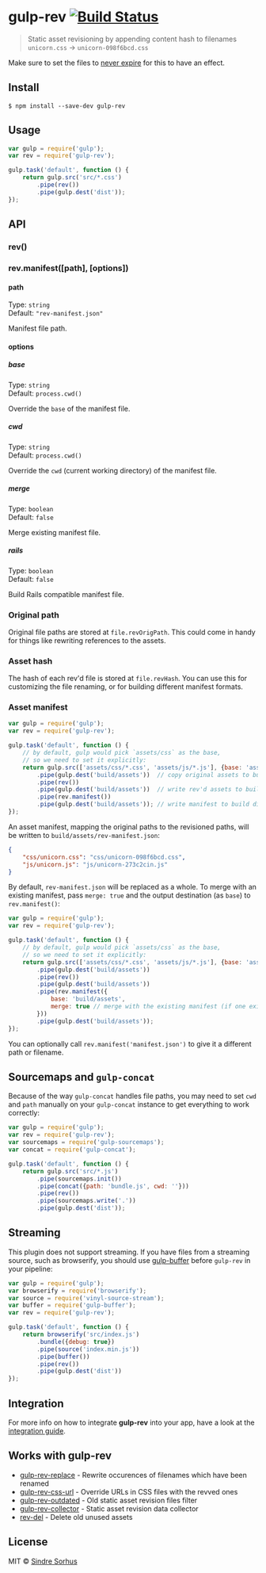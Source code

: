 # gulp-rev [![Build Status](https://travis-ci.org/sindresorhus/gulp-rev.svg?branch=master)](https://travis-ci.org/sindresorhus/gulp-rev)

> Static asset revisioning by appending content hash to filenames
`unicorn.css` → `unicorn-098f6bcd.css`

Make sure to set the files to [never expire](http://developer.yahoo.com/performance/rules.html#expires) for this to have an effect.


## Install

```
$ npm install --save-dev gulp-rev
```


## Usage

```js
var gulp = require('gulp');
var rev = require('gulp-rev');

gulp.task('default', function () {
	return gulp.src('src/*.css')
		.pipe(rev())
		.pipe(gulp.dest('dist'));
});
```


## API

### rev()

### rev.manifest([path], [options])

#### path

Type: `string`  
Default: `"rev-manifest.json"`

Manifest file path.

#### options

##### base

Type: `string`  
Default: `process.cwd()`

Override the `base` of the manifest file.

##### cwd

Type: `string`  
Default: `process.cwd()`

Override the `cwd` (current working directory) of the manifest file.

##### merge

Type: `boolean`  
Default: `false`

Merge existing manifest file.


##### rails

Type: `boolean`  
Default: `false`

Build Rails compatible manifest file.


### Original path

Original file paths are stored at `file.revOrigPath`. This could come in handy for things like rewriting references to the assets.


### Asset hash

The hash of each rev'd file is stored at `file.revHash`. You can use this for customizing the file renaming, or for building different manifest formats.


### Asset manifest

```js
var gulp = require('gulp');
var rev = require('gulp-rev');

gulp.task('default', function () {
	// by default, gulp would pick `assets/css` as the base,
	// so we need to set it explicitly:
	return gulp.src(['assets/css/*.css', 'assets/js/*.js'], {base: 'assets'})
		.pipe(gulp.dest('build/assets'))  // copy original assets to build dir
		.pipe(rev())
		.pipe(gulp.dest('build/assets'))  // write rev'd assets to build dir
		.pipe(rev.manifest())
		.pipe(gulp.dest('build/assets')); // write manifest to build dir
});
```

An asset manifest, mapping the original paths to the revisioned paths, will be written to `build/assets/rev-manifest.json`:

```json
{
	"css/unicorn.css": "css/unicorn-098f6bcd.css",
	"js/unicorn.js": "js/unicorn-273c2cin.js"
}
```

By default, `rev-manifest.json` will be replaced as a whole. To merge with an existing manifest, pass `merge: true` and the output destination (as `base`) to `rev.manifest()`:

```js
var gulp = require('gulp');
var rev = require('gulp-rev');

gulp.task('default', function () {
	// by default, gulp would pick `assets/css` as the base,
	// so we need to set it explicitly:
	return gulp.src(['assets/css/*.css', 'assets/js/*.js'], {base: 'assets'})
		.pipe(gulp.dest('build/assets'))
		.pipe(rev())
		.pipe(gulp.dest('build/assets'))
		.pipe(rev.manifest({
			base: 'build/assets',
			merge: true // merge with the existing manifest (if one exists)
		}))
		.pipe(gulp.dest('build/assets'));
});
```

You can optionally call `rev.manifest('manifest.json')` to give it a different path or filename.


## Sourcemaps and `gulp-concat`

Because of the way `gulp-concat` handles file paths, you may need to set `cwd` and `path` manually on your `gulp-concat` instance to get everything to work correctly:

```js
var gulp = require('gulp');
var rev = require('gulp-rev');
var sourcemaps = require('gulp-sourcemaps');
var concat = require('gulp-concat');

gulp.task('default', function () {
	return gulp.src('src/*.js')
		.pipe(sourcemaps.init())
		.pipe(concat({path: 'bundle.js', cwd: ''}))
		.pipe(rev())
		.pipe(sourcemaps.write('.'))
		.pipe(gulp.dest('dist'));
```


## Streaming

This plugin does not support streaming. If you have files from a streaming source, such as browserify, you should use [gulp-buffer](https://github.com/jeromew/gulp-buffer) before `gulp-rev` in your pipeline:

```js
var gulp = require('gulp');
var browserify = require('browserify');
var source = require('vinyl-source-stream');
var buffer = require('gulp-buffer');
var rev = require('gulp-rev');

gulp.task('default', function () {
	return browserify('src/index.js')
		.bundle({debug: true})
		.pipe(source('index.min.js'))
		.pipe(buffer())
		.pipe(rev())
		.pipe(gulp.dest('dist'))
});
```


## Integration

For more info on how to integrate **gulp-rev** into your app, have a look at the [integration guide](integration.md).


## Works with gulp-rev

- [gulp-rev-replace](https://github.com/jamesknelson/gulp-rev-replace) - Rewrite occurences of filenames which have been renamed
- [gulp-rev-css-url](https://github.com/galkinrost/gulp-rev-css-url) - Override URLs in CSS files with the revved ones
- [gulp-rev-outdated](https://github.com/shonny-ua/gulp-rev-outdated) - Old static asset revision files filter
- [gulp-rev-collector](https://github.com/shonny-ua/gulp-rev-collector) - Static asset revision data collector
- [rev-del](https://github.com/callumacrae/rev-del) - Delete old unused assets


## License

MIT © [Sindre Sorhus](http://sindresorhus.com)
